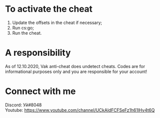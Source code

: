 # To activate the cheat
1. Update the offsets in the cheat if necessary;
2. Run cs:go;
3. Run the cheat.

# A responsibility
As of 12.10.2020, Vak anti-cheat does undetect cheats. Codes are for informational purposes only and you are responsible for your account!

# Connect with me
Discord: Уй#8048
<br>Youtube: https://www.youtube.com/channel/UCkAldFCFSeFz1h61lHv4t6Q

